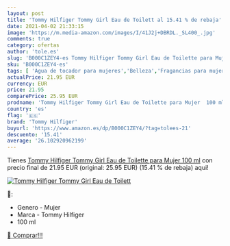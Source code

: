 ```yaml
---
layout: post
title: 'Tommy Hilfiger Tommy Girl Eau de Toilett al 15.41 % de rebaja'
date: 2021-04-02 21:33:15
image: 'https://m.media-amazon.com/images/I/41J2j+DBRDL._SL400_.jpg'
comments: true
category: ofertas
author: 'tole.es'
slug: 'B000C1ZEY4-es Tommy Hilfiger Tommy Girl Eau de Toilette para Mujer 100 ml'
sku: 'B000C1ZEY4-es'
tags: [ 'Agua de tocador para mujeres','Belleza','Fragancias para mujeres','Perfumes y fragancias','de','eau','toilette','tommy hilfiger', ]
actualPrice: 21.95 EUR
currency: EUR
price: 21.95
comparePrice: 25.95 EUR
prodname: 'Tommy Hilfiger Tommy Girl Eau de Toilette para Mujer  100 ml'
country: 'es'
flag: '🇪🇸'
brand: 'Tommy Hilfiger'
buyurl: 'https://www.amazon.es/dp/B000C1ZEY4/?tag=tolees-21'
descuento: '15.41'
average: '26.102920962199'
---
```


Tienes [Tommy Hilfiger Tommy Girl Eau de Toilette para Mujer  100 ml](https://www.amazon.es/dp/B000C1ZEY4/?tag=tolees-21) con precio final de  21.95 EUR (original: 25.95 EUR) (15.41 %  de rebaja) aqui!

[![Tommy Hilfiger Tommy Girl Eau de Toilett](https://m.media-amazon.com/images/I/41J2j+DBRDL._SL400_.jpg)](https://www.amazon.es/dp/B000C1ZEY4/?tag=tolees-21)

🔎:

- Genero - Mujer
- Marca - Tommy Hilfiger
- 100 ml

[🛒 Comprar!!!](https://www.amazon.es/dp/B000C1ZEY4/?tag=tolees-21)
